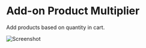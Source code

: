 # Add-on Product Multiplier
Add products based on quantity in cart.

![Screenshot](http://puu.sh/xAQQp/6a3f18dadc.png)
